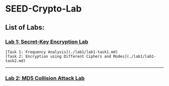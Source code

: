 # SEED-Crypto-Lab

## List of Labs:

### [Lab 1: Secret-Key Encryption Lab](lab1)
    [Task 1: Frequency Analysis](./lab1/lab1-task1.md)
    [Task 2: Encryption using Different Ciphers and Modes](./lab1/lab1-task2.md)

---
### [Lab 2: MD5 Collision Attack Lab](lab2)
